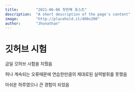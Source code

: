 ```yaml
---
title:        "2021-06-08 첫번째 포스트"
description:  "A short description of the page's content"
image:        "http://placehold.it/400x200"
author:       "Jhonathan"
---
```


깃허브 시험
============

금일 깃허브 시험을 치뤘음

허나 계속되는 오류때문에 연습한만큼의 제대로된 실력발휘를 못했음

아쉬운 하루였으나 큰 경험이 되었음

